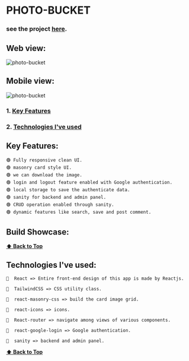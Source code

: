 # PHOTO-BUCKET

### see the project [here](https://foto-bucket.netlify.app/).

## Web view:

![photo-bucket](https://user-images.githubusercontent.com/46050946/180015651-7d895f13-36e3-4d08-adc2-1de411e85756.png)

## Mobile view:

![photo-bucket](https://user-images.githubusercontent.com/46050946/180015795-5046f7ef-5f7c-436b-861f-39ac0a5e202f.png)

### 1. [Key Features](#key-features) 
### 2. [Technologies I've used](#technologies-ive-used)

## Key Features:

    🟢 Fully responsive clean UI.
    🟢 masonry card style UI.
    🟢 we can download the image.
    🟢 login and logout feature enabled with Google authentication.
    🟢 local storage to save the authenticate data.
    🟢 sanity for backend and admin panel.
    🟢 CRUD operation enabled through sanity.
    🟢 dynamic features like search, save and post comment.

  ## Build Showcase:

  
  **[⬆ Back to Top](#photo-bucket)**


## Technologies I've used:

    🔷  React => Entire front-end design of this app is made by Reactjs.

    🔷  TailwindCSS => CSS utility class.

    🔷  react-masonry-css => build the card image grid.

    🔷  react-icons => icons.

    🔷  React-router => navigate among views of various components.

    🔷  react-google-login => Google authentication.

    🔷  sanity => backend and admin panel.
    
  **[⬆ Back to Top](#photo-bucket)**

